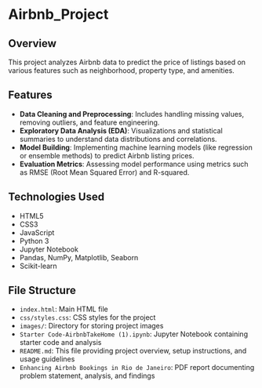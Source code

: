 # Airbnb_Project

## Overview
This project analyzes Airbnb data to predict the price of listings based on various features such as neighborhood, property type, and amenities.

## Features
- **Data Cleaning and Preprocessing**: Includes handling missing values, removing outliers, and feature engineering.
- **Exploratory Data Analysis (EDA)**: Visualizations and statistical summaries to understand data distributions and correlations.
- **Model Building**: Implementing machine learning models (like regression or ensemble methods) to predict Airbnb listing prices.
- **Evaluation Metrics**: Assessing model performance using metrics such as RMSE (Root Mean Squared Error) and R-squared.

## Technologies Used
- HTML5
- CSS3
- JavaScript
- Python 3
- Jupyter Notebook
- Pandas, NumPy, Matplotlib, Seaborn
- Scikit-learn

## File Structure
- `index.html`: Main HTML file
- `css/styles.css`: CSS styles for the project
- `images/`: Directory for storing project images
- `Starter Code-AirbnbTakeHome (1).ipynb`: Jupyter Notebook containing starter code and analysis
- `README.md`: This file providing project overview, setup instructions, and usage guidelines
- `Enhancing Airbnb Bookings in Rio de Janeiro`: PDF report documenting problem statement, analysis, and findings
